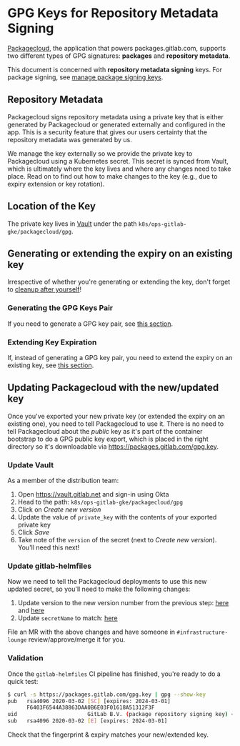 # GPG Keys for Repository Metadata Signing

[Packagecloud](https://packagecloud.io), the application that powers packages.gitlab.com, supports two different types of GPG signatures: **packages** and **repository metadata**.

This document is concerned with **repository metadata signing** keys. For package signing, see [manage package signing keys](../packaging/manage-package-signing-keys.md).

## Repository Metadata

Packagecloud signs repository metadata using a private key that is either generated by Packagecloud or generated
externally and configured in the app. This is a security feature that gives our users certainty that the repository
metadata was generated by us.

We manage the key externally so we provide the private key to Packagecloud using a Kubernetes secret. This secret is
synced from Vault, which is ultimately where the key lives and where any changes need to take place.
Read on to find out how to make changes to the key (e.g., due to expiry extension or key rotation).

## Location of the Key

The private key lives in [Vault](https://vault.gitlab.net) under the path `k8s/ops-gitlab-gke/packagecloud/gpg`.

## Generating or extending the expiry on an existing key

Irrespective of whether you're generating or extending the key, don't forget to [cleanup after yourself](../packaging/manage-package-signing-keys.md#purging-local-copies)!

### Generating the GPG Keys Pair

If you need to generate a GPG key pair, see [this section](../packaging/manage-package-signing-keys.md#generating-the-gpg-keys-pair).

### Extending Key Expiration

If, instead of generating a GPG key pair, you need to extend the expiry on an existing key, see [this section](../packaging/manage-package-signing-keys.md#extending-key-expiration).

## Updating Packagecloud with the new/updated key

Once you've exported your new private key (or extended the expiry on an existing one), you need to tell Packagecloud to
use it. There is no need to tell Packagecloud about the _public_ key as it's part of the container bootstrap to do a GPG
public key export, which is placed in the right directory so it's downloadable via
<https://packages.gitlab.com/gpg.key>.

### Update Vault

As a member of the distribution team:

1. Open <https://vault.gitlab.net> and sign-in using Okta
1. Head to the path: `k8s/ops-gitlab-gke/packagecloud/gpg`
1. Click on _Create new version_
1. Update the value of `private_key` with the contents of your exported private key
1. Click _Save_
1. Take note of the `version` of the secret (next to _Create new version_). You'll need this next!

### Update gitlab-helmfiles

Now we need to tell the Packagecloud deployments to use this new updated secret, so you'll need to make the following changes:

1. Update version to the new version number from the previous
   step:
   [here](https://gitlab.com/gitlab-com/gl-infra/k8s-workloads/gitlab-helmfiles/-/blob/0b89319cf24f82bdeb978b9d6f101f7c7d73483c/releases/packagecloud/values-secrets/ops.yaml.gotmpl#L75)
   and [here](https://gitlab.com/gitlab-com/gl-infra/k8s-workloads/gitlab-helmfiles/-/blob/0b89319cf24f82bdeb978b9d6f101f7c7d73483c/releases/packagecloud/values-secrets/ops.yaml.gotmpl#L86)
1. Update `secretName` to match: [here](https://gitlab.com/gitlab-com/gl-infra/k8s-workloads/gitlab-helmfiles/-/blob/0b89319cf24f82bdeb978b9d6f101f7c7d73483c/releases/packagecloud/ops.yaml.gotmpl#L64)

File an MR with the above changes and have someone in `#infrastructure-lounge` review/approve/merge it for you.

### Validation

Once the `gitlab-helmfiles` CI pipeline has finished, you're ready to do a quick test:

```sh
$ curl -s https://packages.gitlab.com/gpg.key | gpg --show-key
pub   rsa4096 2020-03-02 [SC] [expires: 2024-03-01]
      F6403F6544A38863DAA0B6E03F01618A51312F3F
uid                      GitLab B.V. (package repository signing key) <packages@gitlab.com>
sub   rsa4096 2020-03-02 [E] [expires: 2024-03-01]
```

Check that the fingerprint & expiry matches your new/extended key.
